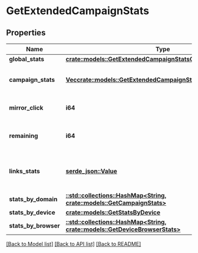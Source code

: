 # GetExtendedCampaignStats

## Properties

Name | Type | Description | Notes
------------ | ------------- | ------------- | -------------
**global_stats** | [**crate::models::GetExtendedCampaignStatsGlobalStats**](getExtendedCampaignStats_globalStats.md) |  | 
**campaign_stats** | [**Vec<crate::models::GetExtendedCampaignStatsCampaignStatsInner>**](getExtendedCampaignStats_campaignStats_inner.md) | List-wise statistics of the campaign. | 
**mirror_click** | **i64** | Number of clicks on mirror link | 
**remaining** | **i64** | Number of remaning emails to send | 
**links_stats** | [**serde_json::Value**](.md) | Statistics about the number of clicks for the links | 
**stats_by_domain** | [**::std::collections::HashMap<String, crate::models::GetCampaignStats>**](getCampaignStats.md) |  | 
**stats_by_device** | [**crate::models::GetStatsByDevice**](getStatsByDevice.md) |  | 
**stats_by_browser** | [**::std::collections::HashMap<String, crate::models::GetDeviceBrowserStats>**](getDeviceBrowserStats.md) |  | 

[[Back to Model list]](../README.md#documentation-for-models) [[Back to API list]](../README.md#documentation-for-api-endpoints) [[Back to README]](../README.md)


